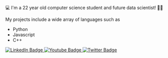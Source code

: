 💻 I'm a 22 year old computer science student and future data scientist! 🧑‍💻

My projects include a wide array of languages such as 
  - Python 
  - Javascript
  - C++

<div id="badges">
  <a href="your-linkedin-URL">
    <img src="https://img.shields.io/badge/LinkedIn-blue?style=for-the-badge&logo=linkedin&logoColor=white" alt="LinkedIn Badge"/>
  </a>
  <a href="your-youtube-URL">
    <img src="https://img.shields.io/badge/YouTube-red?style=for-the-badge&logo=youtube&logoColor=white" alt="Youtube Badge"/>
  </a>
  <a href="your-twitter-URL">
    <img src="https://img.shields.io/badge/Twitter-blue?style=for-the-badge&logo=twitter&logoColor=white" alt="Twitter Badge"/>
  </a>
</div>

<!---
FilipPietryga/FilipPietryga is a ✨ special ✨ repository because its `README.md` (this file) appears on your GitHub profile.
You can click the Preview link to take a look at your changes.
--->
